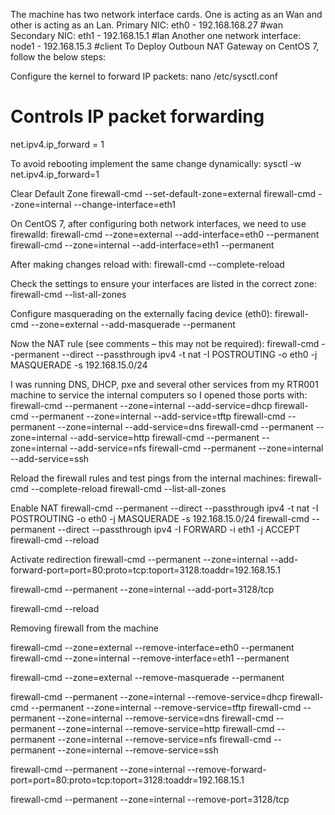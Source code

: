 The machine has  two network interface cards. One is acting as an Wan and other is acting as an Lan.
Primary NIC:
eth0 - 192.168.168.27       #wan
Secondary NIC:
eth1 - 192.168.15.1         #lan
Another one network interface:
node1 - 192.168.15.3        #client
To Deploy Outboun  NAT Gateway on CentOS 7, follow the below steps:

Configure the kernel to forward IP packets:
nano /etc/sysctl.conf

# Controls IP packet forwarding
net.ipv4.ip_forward = 1

To avoid rebooting implement the same change dynamically:
sysctl -w net.ipv4.ip_forward=1

Clear Default Zone
firewall-cmd --set-default-zone=external
firewall-cmd --zone=internal --change-interface=eth1

On CentOS 7, after configuring both network interfaces, we need to use firewalld:
firewall-cmd --zone=external --add-interface=eth0 --permanent
firewall-cmd --zone=internal --add-interface=eth1 --permanent

After making changes reload with:
firewall-cmd --complete-reload

Check the settings to ensure your interfaces are listed in the correct zone:
firewall-cmd --list-all-zones

Configure masquerading on the externally facing device (eth0):
firewall-cmd --zone=external --add-masquerade --permanent

Now the NAT rule (see comments – this may not be required):
firewall-cmd --permanent --direct --passthrough ipv4 -t nat -I POSTROUTING -o eth0 -j MASQUERADE -s 192.168.15.0/24

I was running DNS, DHCP, pxe and several other services from my RTR001 machine to service the internal computers so I opened those ports with:
firewall-cmd --permanent --zone=internal --add-service=dhcp
firewall-cmd --permanent --zone=internal --add-service=tftp
firewall-cmd --permanent --zone=internal --add-service=dns
firewall-cmd --permanent --zone=internal --add-service=http
firewall-cmd --permanent --zone=internal --add-service=nfs
firewall-cmd --permanent --zone=internal --add-service=ssh

Reload the firewall rules and test pings from the internal machines:
firewall-cmd --complete-reload
firewall-cmd --list-all-zones

Enable NAT
firewall-cmd --permanent --direct --passthrough ipv4 -t nat -I POSTROUTING -o eth0 -j MASQUERADE -s 192.168.15.0/24
firewall-cmd --permanent --direct --passthrough ipv4 -I FORWARD -i eth1 -j ACCEPT
firewall-cmd --reload


Activate redirection
firewall-cmd --permanent --zone=internal --add-forward-port=port=80:proto=tcp:toport=3128:toaddr=192.168.15.1

firewall-cmd --permanent --zone=internal --add-port=3128/tcp

firewall-cmd --reload


Removing firewall from the machine

firewall-cmd --zone=external --remove-interface=eth0 --permanent
firewall-cmd --zone=internal --remove-interface=eth1 --permanent

firewall-cmd --zone=external --remove-masquerade --permanent

firewall-cmd --permanent --zone=internal --remove-service=dhcp
firewall-cmd --permanent --zone=internal --remove-service=tftp
firewall-cmd --permanent --zone=internal --remove-service=dns
firewall-cmd --permanent --zone=internal --remove-service=http
firewall-cmd --permanent --zone=internal --remove-service=nfs
firewall-cmd --permanent --zone=internal --remove-service=ssh

firewall-cmd --permanent --zone=internal --remove-forward-port=port=80:proto=tcp:toport=3128:toaddr=192.168.15.1

firewall-cmd --permanent --zone=internal --remove-port=3128/tcp



